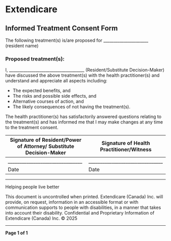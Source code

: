 # Extendicare
## Informed Treatment Consent Form

The following treatment(s) is/are proposed for ______________________ (resident name)

### Proposed treatment(s):

I, _____________________________________ (Resident/Substitute Decision-Maker) have discussed the above treatment(s) with the health practitioner(s) and understand and appreciate all aspects including:

- The expected benefits, and
- The risks and possible side effects, and
- Alternative courses of action, and
- The likely consequences of not having the treatment(s).

The health practitioner(s) has satisfactorily answered questions relating to the treatment(s) and has informed me that I may make changes at any time to the treatment consent.

| Signature of Resident/Power of Attorney/ Substitute Decision-Maker | Signature of Health Practitioner/Witness |
|---------------------------------------------------------------------|-----------------------------------------|
| ________________________________                                      | ________________________________        |
| Date                                                                | Date                                   |

----

Helping people live better

This document is uncontrolled when printed. Extendicare (Canada) Inc. will provide, on request, information in an accessible format or with communication supports to people with disabilities, in a manner that takes into account their disability. Confidential and Proprietary Information of Extendicare (Canada) Inc. © 2025

----

**Page 1 of 1**